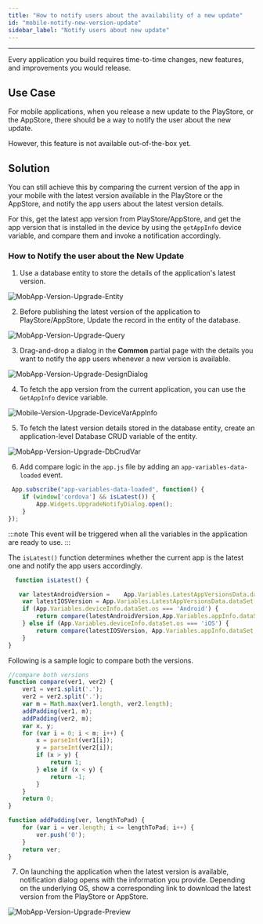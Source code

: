 ```yaml
---
title: "How to notify users about the availability of a new update"
id: "mobile-notify-new-version-update"
sidebar_label: "Notify users about new update"
---
```

---

Every application you build requires time-to-time changes, new features, and improvements you would release.

## Use Case

For mobile applications, when you release a new update to the PlayStore, or the AppStore, there should be a way to notify the user about the new update.

However, this feature is not available out-of-the-box yet.

## Solution

You can still achieve this by comparing the current version of the app in your mobile with the latest version available in the PlayStore or the AppStore, and notify the app users about the latest version details. 

For this, get the latest app version from PlayStore/AppStore, and get the app version that is installed in the device by using the `getAppInfo` device variable, and compare them and invoke a notification accordingly.

### How to Notify the user about the New Update

1. Use a database entity to store the details of the application's latest version.

![MobApp-Version-Upgrade-Entity](/learn/assets/mobile-notify-new-version-entity.png)

2. Before publishing the latest version of the application to PlayStore/AppStore, Update the record in the entity of the database.

![MobApp-Version-Upgrade-Query](/learn/assets/mobile-notify-new-version-saved-query.png)

3. Drag-and-drop a dialog in the **Common** partial page with the details you want to notify the app users whenever a new version is available.

![MobApp-Version-Upgrade-DesignDialog](/learn/assets/mobile-notify-new-version-notification-design-dialog.png)

4. To fetch the app version from the current application, you can use the `GetAppInfo` device variable.

![Mobile-Version-Upgrade-DeviceVarAppInfo](/learn/assets/mobile-notify-new-version-device-variable-appinfo.png)

5. To fetch the latest version details stored in the database entity, create an application-level Database CRUD variable of the entity.

![MobApp-Version-Upgrade-DbCrudVar](/learn/assets/mobile-notify-new-version-database-crud-variable.png)

6. Add compare logic in the `app.js` file by adding an `app-variables-data-loaded` event.

```js
 App.subscribe("app-variables-data-loaded", function() {
    if (window['cordova'] && isLatest()) {
        App.Widgets.UpgradeNotifyDialog.open();
    }
});
```

:::note
This event will be triggered when all the variables in the application are ready to use.
:::

The `isLatest()` function determines whether the current app is the latest one and notify the app users accordingly.

```js
  function isLatest() {

   var latestAndroidVersion =    App.Variables.LatestAppVersionsData.dataSet[0].androidVersion;
    var latestIOSVersion = App.Variables.LatestAppVersionsData.dataSet[0].iosVersion;
    if (App.Variables.deviceInfo.dataSet.os === 'Android') {
        return compare(latestAndroidVersion,App.Variables.appInfo.dataSet.appversion)> 0;
    } else if (App.Variables.deviceInfo.dataSet.os === 'iOS') {
        return compare(latestIOSVersion, App.Variables.appInfo.dataSet.appversion) > 0;
    }
}
```

Following is a sample logic to compare both the versions.

```js
//compare both versions
function compare(ver1, ver2) {
    ver1 = ver1.split('.');
    ver2 = ver2.split('.');
    var m = Math.max(ver1.length, ver2.length);
    addPadding(ver1, m);
    addPadding(ver2, m);
    var x, y;
    for (var i = 0; i < m; i++) {
        x = parseInt(ver1[i]);
        y = parseInt(ver2[i]);
        if (x > y) {
            return 1;
        } else if (x < y) {
            return -1;
        }
    }
    return 0;
}

function addPadding(ver, lengthToPad) {
    for (var i = ver.length; i <= lengthToPad; i++) {
        ver.push('0');
    }
    return ver;
}
```

7. On launching the application when the latest version is available, notification dialog opens with the information you provide. Depending on the underlying OS, show a corresponding link to download the latest version from the PlayStore or AppStore.

![MobApp-Version-Upgrade-Preview](/learn/assets/mobile-notify-new-version-notification-preview.png)

